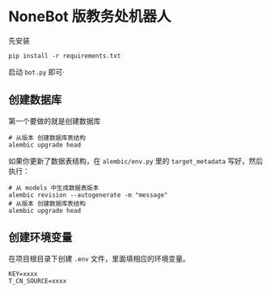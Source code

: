 # NoneBot 版教务处机器人

先安装
```shell
pip install -r requirements.txt
```


启动 `bot.py` 即可·

## 创建数据库
第一个要做的就是创建数据库
```shell
# 从版本 创建数据库表结构
alembic upgrade head
```

如果你更新了数据表结构，在 `alembic/env.py` 里的 `target_metadata` 写好，然后执行：
```shell
# 从 models 中生成数据表版本
alembic revision --autogenerate -m "message"
# 从版本 创建数据库表结构
alembic upgrade head
```

## 创建环境变量
在项目根目录下创建 `.env` 文件，里面填相应的环境变量。
```
KEY=xxxx
T_CN_SOURCE=xxxx
```
